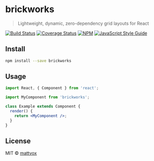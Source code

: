 # brickworks

> Lightweight, dynamic, zero-dependency grid layouts for React

[![Build Status](https://travis-ci.org/mattvox/brickworks.svg?branch=master)](https://travis-ci.org/mattvox/brickworks) [![Coverage Status](https://coveralls.io/repos/github/mattvox/brickworks/badge.svg?branch=master)](https://coveralls.io/github/mattvox/brickworks?branch=master)
[![NPM](https://img.shields.io/npm/v/brickworks.svg)](https://www.npmjs.com/package/brickworks) [![JavaScript Style Guide](https://img.shields.io/badge/code_style-standard-brightgreen.svg)](https://standardjs.com)

## Install

```bash
npm install --save brickworks
```

## Usage

```jsx
import React, { Component } from 'react';

import MyComponent from 'brickworks';

class Example extends Component {
  render() {
    return <MyComponent />;
  }
}
```

## License

MIT © [mattvox](https://github.com/mattvox)
